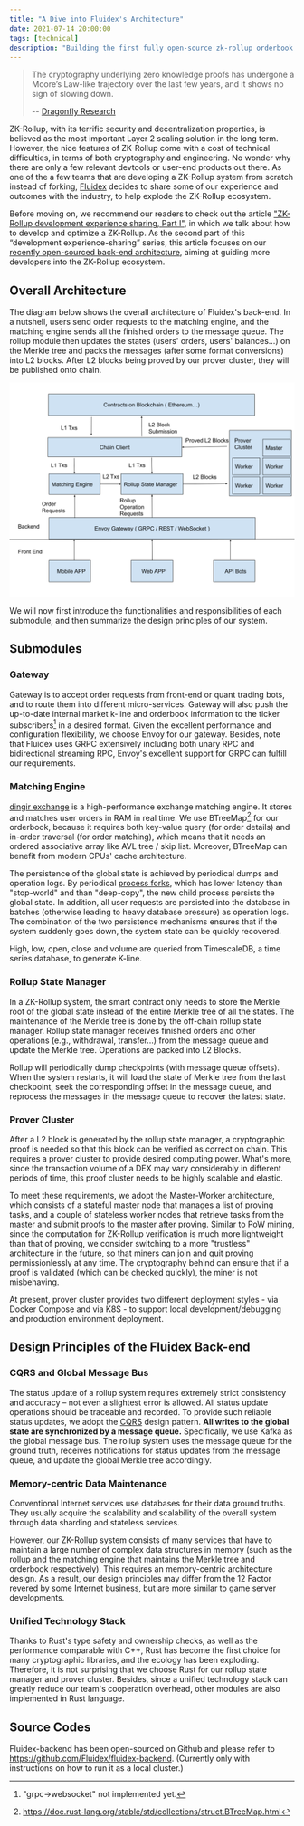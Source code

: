```yaml
---
title: "A Dive into Fluidex's Architecture"
date: 2021-07-14 20:00:00
tags: [technical]
description: "Building the first fully open-source zk-rollup orderbook DEX in the world."
---
```


> The cryptography underlying zero knowledge proofs has undergone a Moore’s Law-like trajectory over the last few years, and it shows no sign of slowing down.
> 
> -- [Dragonfly Research](https://medium.com/dragonfly-research/im-worried-nobody-will-care-about-rollups-554bc743d4f1)

ZK-Rollup, with its terrific security and decentralization properties, is believed as the most important Layer 2 scaling solution in the long term. However, the nice features of ZK-Rollup come with a cost of technical difficulties, in terms of both cryptography and engineering. No wonder why there are only a few relevant devtools or user-end products out there. As one of the a few teams that are developing a ZK-Rollup system from scratch instead of forking, [Fluidex](https://github.com/Fluidex) decides to share some of our experience and outcomes with the industry, to help explode the ZK-Rollup ecosystem.

Before moving on, we recommend our readers to check out the article ["ZK-Rollup development experience sharing, Part I"](/en/blog/zkrollup-intro1/), in which we talk about how to develop and optimize a ZK-Rollup. As the second part of this “development experience-sharing” series, this article focuses on our [recently open-sourced back-end architecture](https://github.com/Fluidex/fluidex-backend), aiming at guiding more developers into the ZK-Rollup ecosystem.

## Overall Architecture

The diagram below shows the overall architecture of Fluidex's back-end. In a nutshell, users send order requests to the matching engine, and the matching engine sends all the finished orders to the message queue. The rollup module then updates the states (users' orders, users' balances...) on the Merkle tree and packs the messages (after some format conversions) into L2 blocks. After L2 blocks being proved by our prover cluster, they will be published onto chain.

<p align="center">
  <img src="Fluidex Architecture.svg" width="600" >
</p>

We will now first introduce the functionalities and responsibilities of each submodule, and then summarize the design principles of our system.

## Submodules

### Gateway

Gateway is to accept order requests from front-end or quant trading bots, and to route them into different micro-services. Gateway will also push the up-to-date internal market k-line and orderbook information to the ticker subscribers[^1] in a desired format. Given the excellent performance and configuration flexibility, we choose Envoy for our gateway. Besides, note that Fluidex uses GRPC extensively including both unary RPC and bidirectional streaming RPC, Envoy's excellent support for GRPC can fulfill our requirements.

### Matching Engine

[dingir exchange](https://github.com/Fluidex/dingir-exchange) is a high-performance exchange matching engine. It stores and matches user orders in RAM in real time. We use BTreeMap[^2] for our orderbook, because it requires both key-value query (for order details) and in-order traversal (for order matching), which means that it needs an ordered associative array like AVL tree / skip list. Moreover, BTreeMap can benefit from modern CPUs' cache architecture.

The persistence of the global state is achieved by periodical dumps and operation logs. By periodical [process forks](https://en.wikipedia.org/wiki/Fork_(system_call)), which has lower latency than "stop-world" and than "deep-copy", the new child process persists the global state. In addition, all user requests are persisted into the database in batches (otherwise leading to heavy database pressure) as operation logs. The combination of the two persistence mechanisms ensures that if the system suddenly goes down, the system state can be quickly recovered.

High, low, open, close and volume are queried from TimescaleDB, a time series database, to generate K-line.

### Rollup State Manager

In a ZK-Rollup system, the smart contract only needs to store the Merkle root of the global state instead of the entire Merkle tree of all the states. The maintenance of the Merkle tree is done by the off-chain rollup state manager. Rollup state manager receives finished orders and other operations (e.g., withdrawal, transfer...) from the message queue and update the Merkle tree. Operations are packed into L2 Blocks.

Rollup will periodically dump checkpoints (with message queue offsets). When the system restarts, it will load the state of Merkle tree from the last checkpoint, seek the corresponding offset in the message queue, and reprocess the messages in the message queue to recover the latest state.

### Prover Cluster

After a L2 block is generated by the rollup state manager, a cryptographic proof is needed so that this block can be verified as correct on chain. This requires a prover cluster to provide desired computing power. What's more, since the transaction volume of a DEX may vary considerably in different periods of time, this proof cluster needs to be highly scalable and elastic.

To meet these requirements, we adopt the Master-Worker architecture, which consists of a stateful master node that manages a list of proving tasks, and a couple of stateless worker nodes that retrieve tasks from the master and submit proofs to the master after proving. Similar to PoW mining, since the computation for ZK-Rollup verification is much more lightweight than that of proving, we consider switching to a more "trustless" architecture in the future, so that miners can join and quit proving permissionlessly at any time. The cryptography behind can ensure that if a proof is validated (which can be checked quickly), the miner is not misbehaving.

At present, prover cluster provides two different deployment styles - via Docker Compose and via K8S - to support local development/debugging and production environment deployment.

## Design Principles of the Fluidex Back-end

### CQRS and Global Message Bus

The status update of a rollup system requires extremely strict consistency and accuracy – not even a slightest error is allowed. All status update operations should be traceable and recorded. To provide such reliable status updates, we adopt the [CQRS](https://docs.microsoft.com/en-us/azure/architecture/patterns/cqrs) design pattern. **All writes to the global state are synchronized by a message queue.** Specifically, we use Kafka as the global message bus. The rollup system uses the message queue for the ground truth, receives notifications for status updates from the message queue, and update the global Merkle tree accordingly.

### Memory-centric Data Maintenance

Conventional Internet services use databases for their data ground truths. They usually acquire the scalability and scalability of the overall system through data sharding and stateless services.

However, our ZK-Rollup system consists of many services that have to maintain a large number of complex data structures in memory (such as the rollup and the matching engine that maintains the Merkle tree and orderbook respectively). This requires an memory-centric architecture design. As a result, our design principles may differ from the 12 Factor revered by some Internet business, but are more similar to game server developments.

### Unified Technology Stack

Thanks to Rust's type safety and ownership checks, as well as the performance comparable with C++, Rust has become the first choice for many cryptographic libraries, and the ecology has been exploding. Therefore, it is not surprising that we choose Rust for our rollup state manager and prover cluster. Besides, since a unified technology stack can greatly reduce our team's cooperation overhead, other modules are also implemented in Rust language.

## Source Codes

Fluidex-backend has been open-sourced on Github and please refer to https://github.com/Fluidex/fluidex-backend. (Currently only with instructions on how to run it as a local cluster.) 

[^1]: "grpc->websocket" not implemented yet.
[^2]: https://doc.rust-lang.org/stable/std/collections/struct.BTreeMap.html
